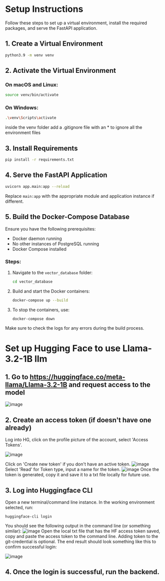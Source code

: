 # Setup Instructions

Follow these steps to set up a virtual environment, install the required packages, and serve the FastAPI application.

## 1. Create a Virtual Environment

```bash
python3.9 -m venv venv
```

## 2. Activate the Virtual Environment

### On macOS and Linux:

```bash
source venv/bin/activate
```

### On Windows:

```bash
.\venv\Scripts\activate
```
inside the venv folder add a .gitignore file with an * to ignore all the environment files

## 3. Install Requirements

```bash
pip install -r requirements.txt
```

## 4. Serve the FastAPI Application

```bash
uvicorn app.main:app --reload
```

Replace `main:app` with the appropriate module and application instance if different.

## 5. Build the Docker-Compose Database

Ensure you have the following prerequisites:
- Docker daemon running
- No other instances of PostgreSQL running
- Docker Compose installed

### Steps:

1. Navigate to the `vector_database` folder:

    ```bash
    cd vector_database
    ```

2. Build and start the Docker containers:

    ```bash
    docker-compose up --build
    ```

3. To stop the containers, use:

    ```bash
    docker-compose down
    ```

Make sure to check the logs for any errors during the build process.


# Set up Hugging Face to use Llama-3.2-1B llm 

## 1. Go to https://huggingface.co/meta-llama/Llama-3.2-1B and request access to the model
![image](https://github.com/user-attachments/assets/0a475a69-bb2b-4835-947f-b43f4d22c8f8)
## 2. Create an access token (if doesn't have one already)
Log into HG, click on the profile picture of the account, select 'Access Tokens'.

![image](https://github.com/user-attachments/assets/87512a5b-05e1-41a6-987c-98a6394209a0)

Click on 'Create new token' if you don't have an active token.
![image](https://github.com/user-attachments/assets/eb369332-513a-4e8d-a7b4-b19cf01d7b48)
Select 'Read' for Token type, input a name for the token.
![image](https://github.com/user-attachments/assets/94da2371-16fa-401e-810d-413bab3604d3)
Once the token is generated, copy it and save it to a txt file locally for future use.
## 3. Log into Huggingface CLI
Open a new terminal/command line instance.
In the working environment selected, run:

    huggingface-cli login

You should see the following output in the command line (or something similar):
![image](https://github.com/user-attachments/assets/047e5bb3-3ba4-4d3e-bada-584f32f35fcd)
Open the local txt file that has the HF access token saved, copy and paste the access token to the command line.
Adding token to the git-credential is optional.
The end result should look something like this to confirm successful login:

![image](https://github.com/user-attachments/assets/1097c1d5-5d12-4aff-b213-ff6eda45a815)

## 4. Once the login is successful, run the backend.





